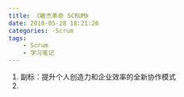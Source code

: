 ```yaml
---
title: 《敏杰革命 SCRUM》
date: 2018-05-28 18:21:26
categories: -Scrum
tags:
    - Scrum
    - 学习笔记
---
```


1. 副标：提升个人创造力和企业效率的全新协作模式  
2. 